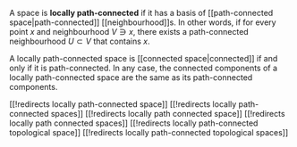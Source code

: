 
A space is **locally path-connected** if it has a basis of [[path-connected space|path-connected]] [[neighbourhood]]s. In other words, if for every point $x$ and neighbourhood $V \ni x$, there exists a path-connected neighbourhood $U \subset V$ that contains $x$.

A locally path-connected space is [[connected space|connected]] if and only if it is path-connected.  In any case, the connected components of a locally path-connected space are the same as its path-connected components.


[[!redirects locally path-connected space]]
[[!redirects locally path-connected spaces]]
[[!redirects locally path connected space]]
[[!redirects locally path connected spaces]]
[[!redirects locally path-connected topological space]]
[[!redirects locally path-connected topological spaces]]
